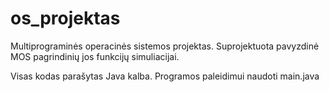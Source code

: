 # os_projektas

Multiprograminės operacinės sistemos projektas. 
Suprojektuota pavyzdinė MOS pagrindinių jos funkcijų simuliacijai.

Visas kodas parašytas Java kalba. Programos paleidimui naudoti main.java
